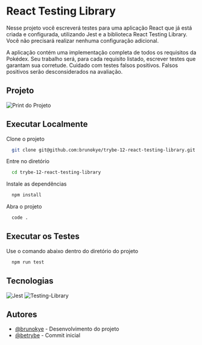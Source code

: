 # React Testing Library

Nesse projeto você escreverá testes para uma aplicação React que já está criada e configurada, utilizando Jest e a biblioteca React Testing Library. Você não precisará realizar nenhuma configuração adicional.

A aplicação contém uma implementação completa de todos os requisitos da Pokédex. Seu trabalho será, para cada requisito listado, escrever testes que garantam sua corretude. Cuidado com testes falsos positivos. Falsos positivos serão desconsiderados na avaliação.

## Projeto

![Print do Projeto](https://i.imgur.com/H3otuyT.png)

## Executar Localmente

Clone o projeto 

```bash
  git clone git@github.com:brunokye/trybe-12-react-testing-library.git
```

Entre no diretório

```bash
  cd trybe-12-react-testing-library
```

Instale as dependências

```bash
  npm install
```

Abra o projeto

```bash
  code .
```

## Executar os Testes

Use o comando abaixo dentro do diretório do projeto

```bash
  npm run test
```

## Tecnologias

![Jest](https://img.shields.io/badge/-jest-%23C21325?style=for-the-badge&logo=jest&logoColor=white)
![Testing-Library](https://img.shields.io/badge/-TestingLibrary-%23E33332?style=for-the-badge&logo=testing-library&logoColor=white) 

## Autores

- [@brunokye](https://github.com/brunokye) - Desenvolvimento do projeto
- [@betrybe](https://github.com/betrybe) - Commit inicial
